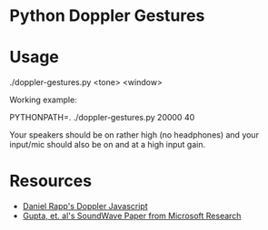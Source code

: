 # Python Doppler Gestures

# Usage

./doppler-gestures.py \<tone> \<window>

Working example:

PYTHONPATH=. ./doppler-gestures.py 20000 40

Your speakers should be on rather high (no headphones) and your input/mic should also be on and at a high input gain.

# Resources

- [Daniel Rapp's Doppler Javascript](https://danielrapp.github.io/doppler/)
- [Gupta, et. al's SoundWave Paper from Microsoft Research](http://research.microsoft.com/en-us/um/redmond/groups/cue/publications/guptasoundwavechi2012.pdf)
